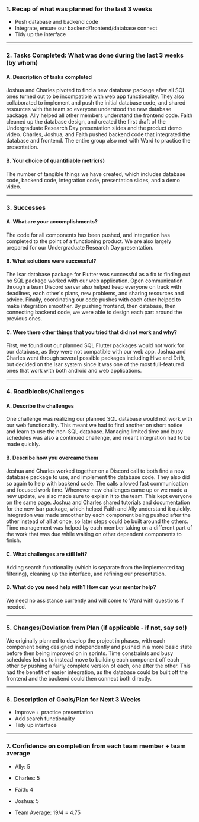### 1. Recap of what was planned for the last 3 weeks

- Push database and backend code
- Integrate, ensure our backend/frontend/database connect
- Tidy up the interface

---

### 2. Tasks Completed: What was done during the last 3 weeks (by whom)

#### A. Description of tasks completed
Joshua and Charles pivoted to find a new database package after all SQL ones turned out to be incompatible with web app functionality. They also collaborated to implement and push the initial database code, and shared resources with the team so everyone understood the new database package. Ally helped all other members understand the frontend code. Faith cleaned up the database design, and created the first draft of the Undergraduate Research Day presentation slides and the product demo video. Charles, Joshua, and Faith pushed backend code that integrated the database and frontend. The entire group also met with Ward to practice the presentation.

#### B. Your choice of quantifiable metric(s)
The number of tangible things we have created, which includes database code, backend code, integration code, presentation slides, and a demo video.


---

### 3. Successes

#### A. What are your accomplishments?
The code for all components has been pushed, and integration has completed to the point of a functioning product. We are also largely prepared for our Undergraduate Research Day presentation.

#### B. What solutions were successful?
The Isar database package for Flutter was successful as a fix to finding out no SQL package worked with our web application. Open communication through a team Discord server also helped keep everyone on track with deadlines, each other's plans, new problems, and sharing resources and advice. Finally, coordinating our code pushes with each other helped to make integration smoother. By pushing frontend, then database, then connecting backend code, we were able to design each part around the previous ones. 

#### C. Were there other things that you tried that did not work and why?
First, we found out our planned SQL Flutter packages would not work for our database, as they were not compatible with our web app. Joshua and Charles went through several possible packages including Hive and Drift, but decided on the Isar system since it was one of the most full-featured ones that work with both android and web applications.

---

### 4. Roadblocks/Challenges

#### A. Describe the challenges
One challenge was realizing our planned SQL database would not work with our web functionality. This meant we had to find another on short notice and learn to use the non-SQL database. Managing limited time and busy schedules was also a continued challenge, and meant integration had to be made quickly. 

#### B. Describe how you overcame them
Joshua and Charles worked together on a Discord call to both find a new database package to use, and implement the database code. They also did so again to help with backend code. The calls allowed fast communication and focused work time. Whenever new challenges came up or we made a new update, we also made sure to explain it to the team. This kept everyone on the same page. Joshua and Charles shared tutorials and documentation for the new Isar package, which helped Faith and Ally understand it quickly. Integration was made smoother by each component being pushed after the other instead of all at once, so later steps could be built around the others. Time management was helped by each member taking on a different part of the work that was due while waiting on other dependent components to finish.

#### C. What challenges are still left?
Adding search functionality (which is separate from the implemented tag filtering), cleaning up the interface, and refining our presentation.

#### D. What do you need help with? How can your mentor help?
We need no assistance currently and will come to Ward with questions if needed.

---

### 5. Changes/Deviation from Plan (if applicable - if not, say so!)
We originally planned to develop the project in phases, with each component being designed independently and pushed in a more basic state before then being improved on in sprints. Time constraints and busy schedules led us to instead move to building each component off each other by pushing a fairly complete version of each, one after the other. This had the benefit of easier integration, as the database could be built off the frontend and the backend could then connect both directly.


---

### 6. Description of Goals/Plan for Next 3 Weeks
- Improve + practice presentation
- Add search functionality
- Tidy up interface

---

### 7. Confidence on completion from each team member + team average

- Ally: 5

- Charles: 5

- Faith: 4

- Joshua: 5

- Team Average: 19/4 = 4.75
